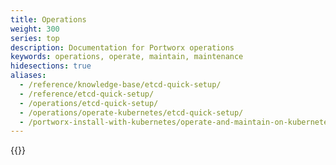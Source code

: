 ```yaml
---
title: Operations
weight: 300
series: top
description: Documentation for Portworx operations
keywords: operations, operate, maintain, maintenance
hidesections: true
aliases:
  - /reference/knowledge-base/etcd-quick-setup/
  - /reference/etcd-quick-setup/
  - /operations/etcd-quick-setup/
  - /operations/operate-kubernetes/etcd-quick-setup/
  - /portworx-install-with-kubernetes/operate-and-maintain-on-kubernetes/etcd-quick-setup/
---
```



{{<homelist series="operations">}}
